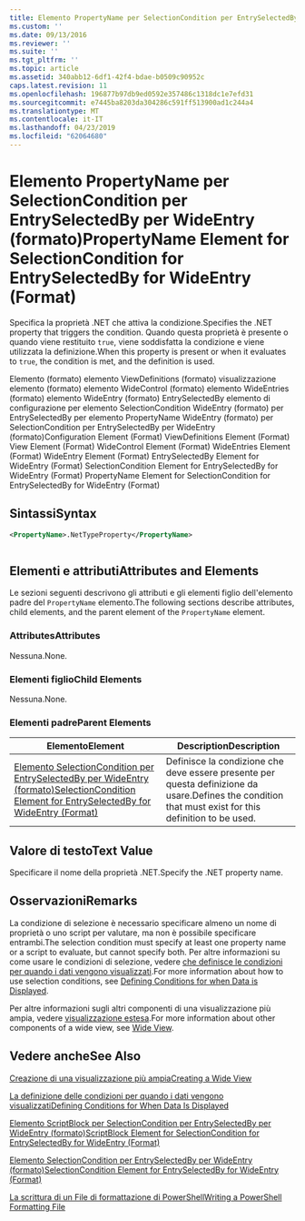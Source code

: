 ```yaml
---
title: Elemento PropertyName per SelectionCondition per EntrySelectedBy per WideEntry (formato) | Microsoft Docs
ms.custom: ''
ms.date: 09/13/2016
ms.reviewer: ''
ms.suite: ''
ms.tgt_pltfrm: ''
ms.topic: article
ms.assetid: 340abb12-6df1-42f4-bdae-b0509c90952c
caps.latest.revision: 11
ms.openlocfilehash: 196877b97db9ed0592e357486c1318dc1e7efd31
ms.sourcegitcommit: e7445ba8203da304286c591ff513900ad1c244a4
ms.translationtype: MT
ms.contentlocale: it-IT
ms.lasthandoff: 04/23/2019
ms.locfileid: "62064680"
---
```

# <a name="propertyname-element-for-selectioncondition-for-entryselectedby-for-wideentry-format"></a><span data-ttu-id="1f503-102">Elemento PropertyName per SelectionCondition per EntrySelectedBy per WideEntry (formato)</span><span class="sxs-lookup"><span data-stu-id="1f503-102">PropertyName Element for SelectionCondition for EntrySelectedBy for WideEntry (Format)</span></span>

<span data-ttu-id="1f503-103">Specifica la proprietà .NET che attiva la condizione.</span><span class="sxs-lookup"><span data-stu-id="1f503-103">Specifies the .NET property that triggers the condition.</span></span> <span data-ttu-id="1f503-104">Quando questa proprietà è presente o quando viene restituito `true`, viene soddisfatta la condizione e viene utilizzata la definizione.</span><span class="sxs-lookup"><span data-stu-id="1f503-104">When this property is present or when it evaluates to `true`, the condition is met, and the definition is used.</span></span>

<span data-ttu-id="1f503-105">Elemento (formato) elemento ViewDefinitions (formato) visualizzazione elemento (formato) elemento WideControl (formato) elemento WideEntries (formato) elemento WideEntry (formato) EntrySelectedBy elemento di configurazione per elemento SelectionCondition WideEntry (formato) per EntrySelectedBy per elemento PropertyName WideEntry (formato) per SelectionCondition per EntrySelectedBy per WideEntry (formato)</span><span class="sxs-lookup"><span data-stu-id="1f503-105">Configuration Element (Format) ViewDefinitions Element (Format) View Element (Format) WideControl Element (Format) WideEntries Element (Format) WideEntry Element (Format) EntrySelectedBy Element for WideEntry (Format) SelectionCondition Element for EntrySelectedBy for WideEntry (Format) PropertyName Element for SelectionCondition for EntrySelectedBy for WideEntry (Format)</span></span>

## <a name="syntax"></a><span data-ttu-id="1f503-106">Sintassi</span><span class="sxs-lookup"><span data-stu-id="1f503-106">Syntax</span></span>

```xml
<PropertyName>.NetTypeProperty</PropertyName>
```

```csharp

```

## <a name="attributes-and-elements"></a><span data-ttu-id="1f503-107">Elementi e attributi</span><span class="sxs-lookup"><span data-stu-id="1f503-107">Attributes and Elements</span></span>

<span data-ttu-id="1f503-108">Le sezioni seguenti descrivono gli attributi e gli elementi figlio dell'elemento padre del `PropertyName` elemento.</span><span class="sxs-lookup"><span data-stu-id="1f503-108">The following sections describe attributes, child elements, and the parent element of the `PropertyName` element.</span></span>

### <a name="attributes"></a><span data-ttu-id="1f503-109">Attributes</span><span class="sxs-lookup"><span data-stu-id="1f503-109">Attributes</span></span>

<span data-ttu-id="1f503-110">Nessuna.</span><span class="sxs-lookup"><span data-stu-id="1f503-110">None.</span></span>

### <a name="child-elements"></a><span data-ttu-id="1f503-111">Elementi figlio</span><span class="sxs-lookup"><span data-stu-id="1f503-111">Child Elements</span></span>

<span data-ttu-id="1f503-112">Nessuna.</span><span class="sxs-lookup"><span data-stu-id="1f503-112">None.</span></span>

### <a name="parent-elements"></a><span data-ttu-id="1f503-113">Elementi padre</span><span class="sxs-lookup"><span data-stu-id="1f503-113">Parent Elements</span></span>

|<span data-ttu-id="1f503-114">Elemento</span><span class="sxs-lookup"><span data-stu-id="1f503-114">Element</span></span>|<span data-ttu-id="1f503-115">Description</span><span class="sxs-lookup"><span data-stu-id="1f503-115">Description</span></span>|
|-------------|-----------------|
|[<span data-ttu-id="1f503-116">Elemento SelectionCondition per EntrySelectedBy per WideEntry (formato)</span><span class="sxs-lookup"><span data-stu-id="1f503-116">SelectionCondition Element for EntrySelectedBy for WideEntry (Format)</span></span>](./selectioncondition-element-for-entryselectedby-for-widecontrol-format.md)|<span data-ttu-id="1f503-117">Definisce la condizione che deve essere presente per questa definizione da usare.</span><span class="sxs-lookup"><span data-stu-id="1f503-117">Defines the condition that must exist for this definition to be used.</span></span>|

## <a name="text-value"></a><span data-ttu-id="1f503-118">Valore di testo</span><span class="sxs-lookup"><span data-stu-id="1f503-118">Text Value</span></span>

<span data-ttu-id="1f503-119">Specificare il nome della proprietà .NET.</span><span class="sxs-lookup"><span data-stu-id="1f503-119">Specify the .NET property name.</span></span>

## <a name="remarks"></a><span data-ttu-id="1f503-120">Osservazioni</span><span class="sxs-lookup"><span data-stu-id="1f503-120">Remarks</span></span>

<span data-ttu-id="1f503-121">La condizione di selezione è necessario specificare almeno un nome di proprietà o uno script per valutare, ma non è possibile specificare entrambi.</span><span class="sxs-lookup"><span data-stu-id="1f503-121">The selection condition must specify at least one property name or a script to evaluate, but cannot specify both.</span></span> <span data-ttu-id="1f503-122">Per altre informazioni su come usare le condizioni di selezione, vedere [che definisce le condizioni per quando i dati vengono visualizzati](./defining-conditions-for-displaying-data.md).</span><span class="sxs-lookup"><span data-stu-id="1f503-122">For more information about how to use selection conditions, see [Defining Conditions for when Data is Displayed](./defining-conditions-for-displaying-data.md).</span></span>

<span data-ttu-id="1f503-123">Per altre informazioni sugli altri componenti di una visualizzazione più ampia, vedere [visualizzazione estesa](./creating-a-wide-view.md).</span><span class="sxs-lookup"><span data-stu-id="1f503-123">For more information about other components of a wide view, see [Wide View](./creating-a-wide-view.md).</span></span>

## <a name="see-also"></a><span data-ttu-id="1f503-124">Vedere anche</span><span class="sxs-lookup"><span data-stu-id="1f503-124">See Also</span></span>

[<span data-ttu-id="1f503-125">Creazione di una visualizzazione più ampia</span><span class="sxs-lookup"><span data-stu-id="1f503-125">Creating a Wide View</span></span>](./creating-a-wide-view.md)

[<span data-ttu-id="1f503-126">La definizione delle condizioni per quando i dati vengono visualizzati</span><span class="sxs-lookup"><span data-stu-id="1f503-126">Defining Conditions for When Data Is Displayed</span></span>](./defining-conditions-for-displaying-data.md)

[<span data-ttu-id="1f503-127">Elemento ScriptBlock per SelectionCondition per EntrySelectedBy per WideEntry (formato)</span><span class="sxs-lookup"><span data-stu-id="1f503-127">ScriptBlock Element for SelectionCondition for EntrySelectedBy for WideEntry (Format)</span></span>](./scriptblock-element-for-selectioncondition-for-entryselectedby-for-widecontrol-format.md)

[<span data-ttu-id="1f503-128">Elemento SelectionCondition per EntrySelectedBy per WideEntry (formato)</span><span class="sxs-lookup"><span data-stu-id="1f503-128">SelectionCondition Element for EntrySelectedBy for WideEntry (Format)</span></span>](./selectioncondition-element-for-entryselectedby-for-widecontrol-format.md)

[<span data-ttu-id="1f503-129">La scrittura di un File di formattazione di PowerShell</span><span class="sxs-lookup"><span data-stu-id="1f503-129">Writing a PowerShell Formatting File</span></span>](./writing-a-powershell-formatting-file.md)
